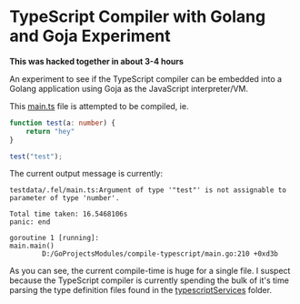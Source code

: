 # TypeScript Compiler with Golang and Goja Experiment

**This was hacked together in about 3-4 hours**

An experiment to see if the TypeScript compiler can be embedded into a Golang application using Goja as the JavaScript interpreter/VM.

This [main.ts](testdata/.fel/main.ts) file is attempted to be compiled, ie.
```ts
function test(a: number) {
	return "hey"
}

test("test");
```

The current output message is currently:
```
testdata/.fel/main.ts:Argument of type '"test"' is not assignable to parameter of type 'number'.

Total time taken: 16.5468106s
panic: end

goroutine 1 [running]:
main.main()
        D:/GoProjectsModules/compile-typescript/main.go:210 +0xd3b
```

As you can see, the current compile-time is huge for a single file. I suspect because the TypeScript compiler is currently spending the bulk of it's time parsing the type definition files found in the [typescriptServices](typescriptServices/v3.4.5) folder.
